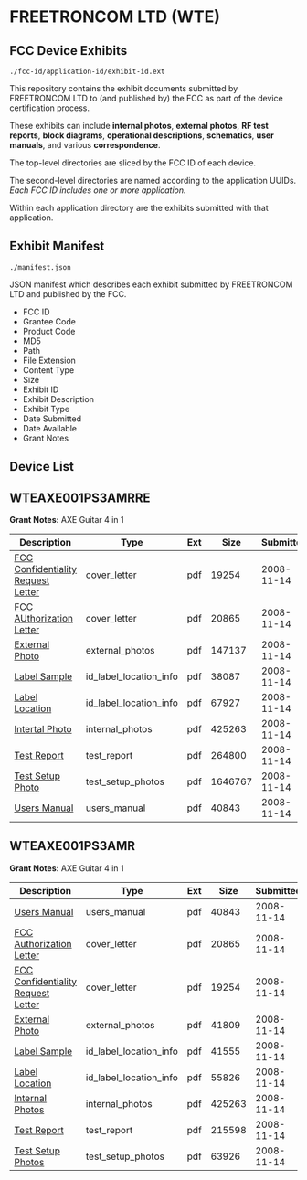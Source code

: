 # FREETRONCOM LTD (WTE)
## FCC Device Exhibits

```
./fcc-id/application-id/exhibit-id.ext
```

This repository contains the exhibit documents submitted by FREETRONCOM LTD to (and published by) the FCC as part of the device certification process.

These exhibits can include **internal photos**, **external photos**, **RF test reports**, **block diagrams**, **operational descriptions**, **schematics**, **user manuals**, and various **correspondence**.

The top-level directories are sliced by the FCC ID of each device.

The second-level directories are named according to the application UUIDs. *Each FCC ID includes one or more application.*

Within each application directory are the exhibits submitted with that application. 

## Exhibit Manifest

```
./manifest.json
```

JSON manifest which describes each exhibit submitted by FREETRONCOM LTD and published by the FCC.

- FCC ID
- Grantee Code
- Product Code
- MD5
- Path
- File Extension
- Content Type
- Size
- Exhibit ID
- Exhibit Description
- Exhibit Type
- Date Submitted
- Date Available
- Grant Notes

## Device List
## WTEAXE001PS3AMRRE
**Grant Notes:** AXE Guitar 4 in 1

| Description | Type | Ext | Size | Submitted | Available |
| ----------- | ---- | --- | ---- | --------- | --------- |
| [FCC Confidentiality Request Letter](WTEAXE001PS3AMRRE/367f97c8e7cdbe2c6b3cba686281e2db/1030647.pdf) | cover_letter | pdf | 19254 | 2008-11-14 | 2008-11-14 |
| [FCC AUthorization Letter](WTEAXE001PS3AMRRE/367f97c8e7cdbe2c6b3cba686281e2db/1030646.pdf) | cover_letter | pdf | 20865 | 2008-11-14 | 2008-11-14 |
| [External Photo](WTEAXE001PS3AMRRE/367f97c8e7cdbe2c6b3cba686281e2db/1030645.pdf) | external_photos | pdf | 147137 | 2008-11-14 | 2008-11-14 |
| [Label Sample](WTEAXE001PS3AMRRE/367f97c8e7cdbe2c6b3cba686281e2db/1030631.pdf) | id_label_location_info | pdf | 38087 | 2008-11-14 | 2008-11-14 |
| [Label Location](WTEAXE001PS3AMRRE/367f97c8e7cdbe2c6b3cba686281e2db/1030632.pdf) | id_label_location_info | pdf | 67927 | 2008-11-14 | 2008-11-14 |
| [Intertal Photo](WTEAXE001PS3AMRRE/367f97c8e7cdbe2c6b3cba686281e2db/1030630.pdf) | internal_photos | pdf | 425263 | 2008-11-14 | 2008-11-14 |
| [Test Report](WTEAXE001PS3AMRRE/367f97c8e7cdbe2c6b3cba686281e2db/1030649.pdf) | test_report | pdf | 264800 | 2008-11-14 | 2008-11-14 |
| [Test Setup Photo](WTEAXE001PS3AMRRE/367f97c8e7cdbe2c6b3cba686281e2db/1030648.pdf) | test_setup_photos | pdf | 1646767 | 2008-11-14 | 2008-11-14 |
| [Users Manual](WTEAXE001PS3AMRRE/367f97c8e7cdbe2c6b3cba686281e2db/1030633.pdf) | users_manual | pdf | 40843 | 2008-11-14 | 2008-11-14 |
## WTEAXE001PS3AMR
**Grant Notes:** AXE Guitar 4 in 1

| Description | Type | Ext | Size | Submitted | Available |
| ----------- | ---- | --- | ---- | --------- | --------- |
| [Users Manual](WTEAXE001PS3AMR/5ef2d65aa0a11c212e23ab2f3789e931/1030633.pdf) | users_manual | pdf | 40843 | 2008-11-14 | 2008-11-14 |
| [FCC Authorization Letter](WTEAXE001PS3AMR/5ef2d65aa0a11c212e23ab2f3789e931/1030646.pdf) | cover_letter | pdf | 20865 | 2008-11-14 | 2008-11-14 |
| [FCC Confidentiality Request Letter](WTEAXE001PS3AMR/5ef2d65aa0a11c212e23ab2f3789e931/1030647.pdf) | cover_letter | pdf | 19254 | 2008-11-14 | 2008-11-14 |
| [External Photo](WTEAXE001PS3AMR/5ef2d65aa0a11c212e23ab2f3789e931/1030658.pdf) | external_photos | pdf | 41809 | 2008-11-14 | 2008-11-14 |
| [Label Sample](WTEAXE001PS3AMR/5ef2d65aa0a11c212e23ab2f3789e931/1030654.pdf) | id_label_location_info | pdf | 41555 | 2008-11-14 | 2008-11-14 |
| [Label Location](WTEAXE001PS3AMR/5ef2d65aa0a11c212e23ab2f3789e931/1030655.pdf) | id_label_location_info | pdf | 55826 | 2008-11-14 | 2008-11-14 |
| [Internal Photos](WTEAXE001PS3AMR/5ef2d65aa0a11c212e23ab2f3789e931/1030630.pdf) | internal_photos | pdf | 425263 | 2008-11-14 | 2008-11-14 |
| [Test Report](WTEAXE001PS3AMR/5ef2d65aa0a11c212e23ab2f3789e931/1030661.pdf) | test_report | pdf | 215598 | 2008-11-14 | 2008-11-14 |
| [Test Setup Photos](WTEAXE001PS3AMR/5ef2d65aa0a11c212e23ab2f3789e931/1030662.pdf) | test_setup_photos | pdf | 63926 | 2008-11-14 | 2008-11-14 |
